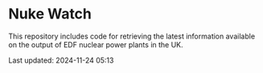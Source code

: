 # Nuke Watch

This repository includes code for retrieving the latest information available on the output of EDF nuclear power plants in the UK.

Last updated: 2024-11-24 05:13